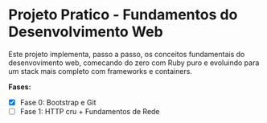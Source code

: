 # Projeto Pratico - Fundamentos do Desenvolvimento Web

Este projeto implementa, passo a passo, os conceitos fundamentais do desenvovimento web, comecando do zero com Ruby puro e evoluindo
para um stack mais completo com frameworks e containers.

**Fases:**

- [X] Fase 0: Bootstrap e Git
- [ ] Fase 1: HTTP cru + Fundamentos de Rede

